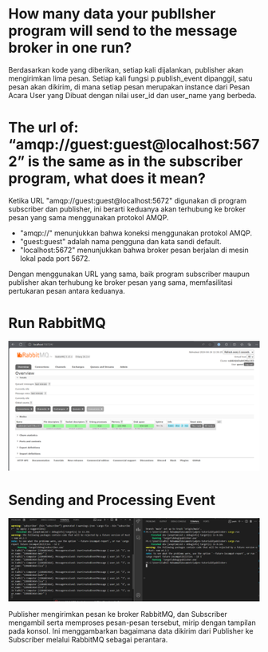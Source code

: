 # How many data your publlsher program will send to the message broker in one run? 
Berdasarkan kode yang diberikan, setiap kali dijalankan, publisher akan mengirimkan lima pesan. Setiap kali fungsi p.publish_event dipanggil, satu pesan akan dikirim, di mana setiap pesan merupakan instance dari Pesan Acara User yang Dibuat dengan nilai user_id dan user_name yang berbeda.

# The url of: “amqp://guest:guest@localhost:5672” is the same as in the subscriber program, what does it mean?
Ketika URL "amqp://guest:guest@localhost:5672" digunakan di program subscriber dan publisher, ini berarti keduanya akan terhubung ke broker pesan yang sama menggunakan protokol AMQP. 
- "amqp://" menunjukkan bahwa koneksi menggunakan protokol AMQP.
- "guest:guest" adalah nama pengguna dan kata sandi default.
- "localhost:5672" menunjukkan bahwa broker pesan berjalan di mesin lokal pada port 5672.

Dengan menggunakan URL yang sama, baik program subscriber maupun publisher akan terhubung ke broker pesan yang sama, memfasilitasi pertukaran pesan antara keduanya. 

# Run RabbitMQ

![Run RabbitMQ](images/run_rabbitmq.png)

# Sending and Processing Event

![Sending and Processing Event](images/sendin_and_processing_event.png)


Publisher mengirimkan pesan ke broker RabbitMQ, dan Subscriber mengambil serta memproses pesan-pesan tersebut, mirip dengan tampilan pada konsol. Ini menggambarkan bagaimana data dikirim dari Publisher ke Subscriber melalui RabbitMQ sebagai perantara.